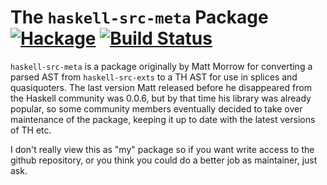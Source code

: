 The `haskell-src-meta` Package  [![Hackage](https://img.shields.io/hackage/v/haskell-src-meta.svg)](https://hackage.haskell.org/package/haskell-src-meta) [![Build Status](https://travis-ci.org/mainland/haskell-src-meta.svg)](https://travis-ci.org/mainland/haskell-src-meta)
==================

`haskell-src-meta` is a package originally by Matt Morrow for converting a
parsed AST from `haskell-src-exts` to a TH AST for use in splices and
quasiquoters. The last version Matt released before he disappeared from the
Haskell community was 0.0.6, but by that time his library was already popular,
so some community members eventually decided to take over maintenance of the
package, keeping it up to date with the latest versions of TH etc.

I don't really view this as "my" package so if you want write access to
the github repository, or you think you could do a better job as
maintainer, just ask.
